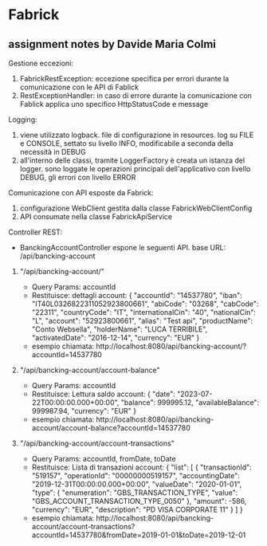 # Fabrick
## assignment notes by Davide Maria Colmi

Gestione eccezioni:
1) FabrickRestException: eccezione specifica per errori durante la comunicazione con le API di Fablick
2) RestExceptionHandler: in caso di errore durante la comunicazione con Fablick applica uno specifico HttpStatusCode e message

Logging:
1) viene utilizzato logback. file di configurazione in resources. log su FILE e CONSOLE, settato su livello INFO, modificabile a seconda della necessità in DEBUG
2) all'interno delle classi, tramite LoggerFactory è creata un istanza del logger. sono loggate le operazioni principali dell'applicativo con livello DEBUG, gli errori con livello ERROR

Comunicazione con API esposte da Fabrick:
1) configurazione WebClient gestita dalla classe FabrickWebClientConfig
2) API consumate nella classe FabrickApiService

Controller REST:
- BanckingAccountController espone le seguenti API. base URL: /api/bancking-account

1)	"/api/bancking-account/"
	-	Query Params: accountId
	-	Restituisce: dettagli account:
		{
		    "accountId": "14537780",
		    "iban": "IT40L0326822311052923800661",
		    "abiCode": "03268",
		    "cabCode": "22311",
		    "countryCode": "IT",
		    "internationalCin": "40",
		    "nationalCin": "L",
		    "account": "52923800661",
		    "alias": "Test api",
		    "productName": "Conto Websella",
		    "holderName": "LUCA TERRIBILE",
		    "activatedDate": "2016-12-14",
		    "currency": "EUR"
		}
	-	esempio chiamata: http://localhost:8080/api/bancking-account/?accountId=14537780

2)	"/api/bancking-account/account-balance"
	-	Query Params: accountId
	-	Restituisce: Lettura saldo account:
		{
		    "date": "2023-07-22T00:00:00.000+00:00",
		    "balance": 999995.12,
		    "availableBalance": 999987.94,
		    "currency": "EUR"
		}
	-	esempio chiamata: http://localhost:8080/api/bancking-account/account-balance?accountId=14537780

3)	"/api/bancking-account/account-transactions"
	-	Query Params: accountId, fromDate, toDate
	-	Restituisce: Lista di transazioni account:
		{
		    "list": [
		        {
		            "transactionId": "519157",
		            "operationId": "00000000519157",
		            "accountingDate": "2019-12-31T00:00:00.000+00:00",
		            "valueDate": "2020-01-01",
		            "type": {
		                "enumeration": "GBS_TRANSACTION_TYPE",
		                "value": "GBS_ACCOUNT_TRANSACTION_TYPE_0050"
		            },
		            "amount": -586,
		            "currency": "EUR",
		            "description": "PD VISA CORPORATE 11"
		        }
		    ]
		}
	-	esempio chiamata: http://localhost:8080/api/bancking-account/account-transactions?accountId=14537780&fromDate=2019-01-01&toDate=2019-12-01
	



